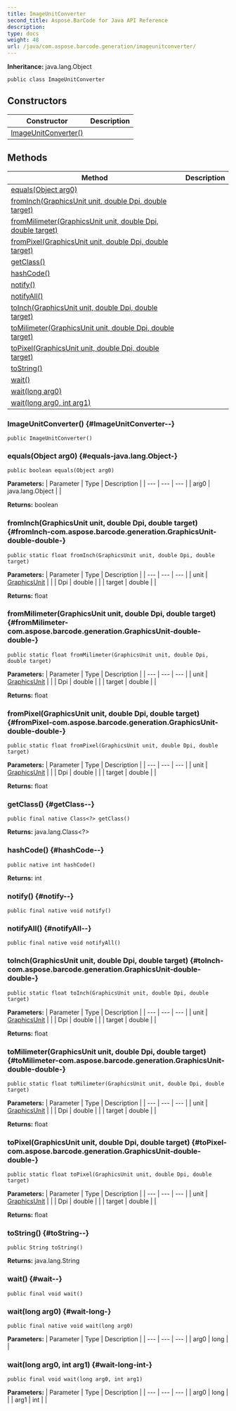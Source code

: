 ```yaml
---
title: ImageUnitConverter
second_title: Aspose.BarCode for Java API Reference
description: 
type: docs
weight: 48
url: /java/com.aspose.barcode.generation/imageunitconverter/
---
```

**Inheritance:**
java.lang.Object
```
public class ImageUnitConverter
```
## Constructors

| Constructor | Description |
| --- | --- |
| [ImageUnitConverter()](#ImageUnitConverter--) |  |
## Methods

| Method | Description |
| --- | --- |
| [equals(Object arg0)](#equals-java.lang.Object-) |  |
| [fromInch(GraphicsUnit unit, double Dpi, double target)](#fromInch-com.aspose.barcode.generation.GraphicsUnit-double-double-) |  |
| [fromMilimeter(GraphicsUnit unit, double Dpi, double target)](#fromMilimeter-com.aspose.barcode.generation.GraphicsUnit-double-double-) |  |
| [fromPixel(GraphicsUnit unit, double Dpi, double target)](#fromPixel-com.aspose.barcode.generation.GraphicsUnit-double-double-) |  |
| [getClass()](#getClass--) |  |
| [hashCode()](#hashCode--) |  |
| [notify()](#notify--) |  |
| [notifyAll()](#notifyAll--) |  |
| [toInch(GraphicsUnit unit, double Dpi, double target)](#toInch-com.aspose.barcode.generation.GraphicsUnit-double-double-) |  |
| [toMilimeter(GraphicsUnit unit, double Dpi, double target)](#toMilimeter-com.aspose.barcode.generation.GraphicsUnit-double-double-) |  |
| [toPixel(GraphicsUnit unit, double Dpi, double target)](#toPixel-com.aspose.barcode.generation.GraphicsUnit-double-double-) |  |
| [toString()](#toString--) |  |
| [wait()](#wait--) |  |
| [wait(long arg0)](#wait-long-) |  |
| [wait(long arg0, int arg1)](#wait-long-int-) |  |
### ImageUnitConverter() {#ImageUnitConverter--}
```
public ImageUnitConverter()
```


### equals(Object arg0) {#equals-java.lang.Object-}
```
public boolean equals(Object arg0)
```




**Parameters:**
| Parameter | Type | Description |
| --- | --- | --- |
| arg0 | java.lang.Object |  |

**Returns:**
boolean
### fromInch(GraphicsUnit unit, double Dpi, double target) {#fromInch-com.aspose.barcode.generation.GraphicsUnit-double-double-}
```
public static float fromInch(GraphicsUnit unit, double Dpi, double target)
```




**Parameters:**
| Parameter | Type | Description |
| --- | --- | --- |
| unit | [GraphicsUnit](../../com.aspose.barcode.generation/graphicsunit) |  |
| Dpi | double |  |
| target | double |  |

**Returns:**
float
### fromMilimeter(GraphicsUnit unit, double Dpi, double target) {#fromMilimeter-com.aspose.barcode.generation.GraphicsUnit-double-double-}
```
public static float fromMilimeter(GraphicsUnit unit, double Dpi, double target)
```




**Parameters:**
| Parameter | Type | Description |
| --- | --- | --- |
| unit | [GraphicsUnit](../../com.aspose.barcode.generation/graphicsunit) |  |
| Dpi | double |  |
| target | double |  |

**Returns:**
float
### fromPixel(GraphicsUnit unit, double Dpi, double target) {#fromPixel-com.aspose.barcode.generation.GraphicsUnit-double-double-}
```
public static float fromPixel(GraphicsUnit unit, double Dpi, double target)
```




**Parameters:**
| Parameter | Type | Description |
| --- | --- | --- |
| unit | [GraphicsUnit](../../com.aspose.barcode.generation/graphicsunit) |  |
| Dpi | double |  |
| target | double |  |

**Returns:**
float
### getClass() {#getClass--}
```
public final native Class<?> getClass()
```




**Returns:**
java.lang.Class<?>
### hashCode() {#hashCode--}
```
public native int hashCode()
```




**Returns:**
int
### notify() {#notify--}
```
public final native void notify()
```




### notifyAll() {#notifyAll--}
```
public final native void notifyAll()
```




### toInch(GraphicsUnit unit, double Dpi, double target) {#toInch-com.aspose.barcode.generation.GraphicsUnit-double-double-}
```
public static float toInch(GraphicsUnit unit, double Dpi, double target)
```




**Parameters:**
| Parameter | Type | Description |
| --- | --- | --- |
| unit | [GraphicsUnit](../../com.aspose.barcode.generation/graphicsunit) |  |
| Dpi | double |  |
| target | double |  |

**Returns:**
float
### toMilimeter(GraphicsUnit unit, double Dpi, double target) {#toMilimeter-com.aspose.barcode.generation.GraphicsUnit-double-double-}
```
public static float toMilimeter(GraphicsUnit unit, double Dpi, double target)
```




**Parameters:**
| Parameter | Type | Description |
| --- | --- | --- |
| unit | [GraphicsUnit](../../com.aspose.barcode.generation/graphicsunit) |  |
| Dpi | double |  |
| target | double |  |

**Returns:**
float
### toPixel(GraphicsUnit unit, double Dpi, double target) {#toPixel-com.aspose.barcode.generation.GraphicsUnit-double-double-}
```
public static float toPixel(GraphicsUnit unit, double Dpi, double target)
```




**Parameters:**
| Parameter | Type | Description |
| --- | --- | --- |
| unit | [GraphicsUnit](../../com.aspose.barcode.generation/graphicsunit) |  |
| Dpi | double |  |
| target | double |  |

**Returns:**
float
### toString() {#toString--}
```
public String toString()
```




**Returns:**
java.lang.String
### wait() {#wait--}
```
public final void wait()
```




### wait(long arg0) {#wait-long-}
```
public final native void wait(long arg0)
```




**Parameters:**
| Parameter | Type | Description |
| --- | --- | --- |
| arg0 | long |  |

### wait(long arg0, int arg1) {#wait-long-int-}
```
public final void wait(long arg0, int arg1)
```




**Parameters:**
| Parameter | Type | Description |
| --- | --- | --- |
| arg0 | long |  |
| arg1 | int |  |

